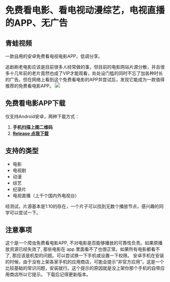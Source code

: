 # 免费看电影、看电视动漫综艺，电视直播的APP、无广告
## 青蛙视频
一款自用的安卓免费看电视电影APP，低调分享。

追剧刷老电影应该是目前很多人经常做的事，但目前的电影网站片源分散，并且很多十几年前的老片竟然也成了VIP才能观看，处处设门槛的同时不忘了加各种时长的广告。但在网络上看到这个免费看电影的APP并尝试后，发现它能成为一款值得推荐的免费看电影APP。
![](https://www.uedbox.com/wp-content/uploads/2019/12/free-videos-app.png)

## 免费看电影APP下载
仅支持Android安卓，两种下载方式：

1. **手机扫描上图二维码**
2. **[Release 点我下载](https://www.lanzous.com/b0eveksgj "Release 点我下载")**

## 支持的类型
- 电影
- 电视剧
- 动漫
- 综艺
- 纪录片
- 电视直播（上千个国内外电视台）

经测试，片源基本是1:10的存在，一个片子可以找到无数个播放节点，感兴趣的同学可以尝试一下。

## 注意事项
这个是一个爬虫免费看电影APP, 不对电影是否能够播放的可靠性负责。如果原播放资源已经失效了, 那些电影在 app 里面看不了也很正常。如果所有电影都看不了, 那应该是机型的问题。可以尝试换一下手机或设置一下权限。
安卓手机在安装的时候，由于没有上架各家手机的应用商店，可能会提示“非官方应用”，这是一个比较基础的常识问题，安装就行。这个提示的原因就是没上架你那个手机的自带应用商店所以它提示。
下载后记得更新版本。

